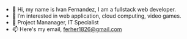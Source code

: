 - 👋 Hi, my name is Ivan Fernandez, I am a fullstack web developer.
- 👀 I’m interested in web application, cloud computing, video games.
- 🌱 Project Mananager, IT Specialist
- 📫 Here's my email, ferher1826@gmail.com
